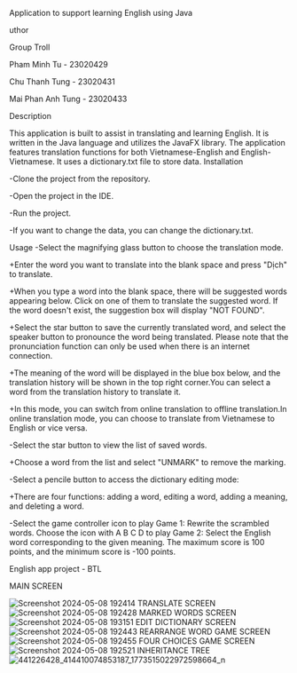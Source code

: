 Application to support learning English using Java

uthor

Group Troll

Pham Minh Tu - 23020429

Chu Thanh Tung - 23020431

Mai Phan Anh Tung - 23020433

Description

This application is built to assist in translating and learning English. It is written in the Java language and utilizes the JavaFX library. The application features translation functions for both Vietnamese-English and English-Vietnamese. It uses a dictionary.txt file to store data.
Installation

-Clone the project from the repository.

-Open the project in the IDE.

-Run the project.

-If you want to change the data, you can change the dictionary.txt.

Usage
 -Select the magnifying glass button to choose the translation mode.
 
+Enter the word you want to translate into the blank space and press "Dịch" to translate.

+When you type a word into the blank space, there will be suggested words appearing below. Click on one of them to translate the suggested word. If the word doesn't exist, the suggestion box will display "NOT FOUND".

+Select the star button to save the currently translated word, and select the speaker button to pronounce the word being translated. Please note that the pronunciation function can only be used when there is an internet connection.

+The meaning of the word will be displayed in the blue box below, and the translation history will be shown in the top right corner.You can select a word from the translation history to translate it.

+In this mode, you can switch from online translation to offline translation.In online translation mode, you can choose to translate from Vietnamese to English or vice versa.

-Select the star button to view the list of saved words.

+Choose a word from the list and select "UNMARK" to remove the marking.

-Select a pencile button to access the dictionary editing mode:

+There are four functions: adding a word, editing a word, adding a meaning, and deleting a word.

-Select the game controller icon to play Game 1: Rewrite the scrambled words. Choose the icon with A B C D to play Game 2: Select the English word corresponding to the given meaning. The maximum score is 100 points, and the minimum score is -100 points.

English app project - BTL

MAIN SCREEN

![Screenshot 2024-05-08 192414](https://github.com/minhtuuse/BTL/assets/144828591/9e1f5f10-9bea-4ae6-bf90-bbf35a64c0f4)
TRANSLATE SCREEN
![Screenshot 2024-05-08 192428](https://github.com/minhtuuse/BTL/assets/144828591/652bd088-4970-4005-b559-3652253f16eb)
MARKED WORDS SCREEN
![Screenshot 2024-05-08 193151](https://github.com/minhtuuse/BTL/assets/144828591/44b006b5-adcd-47e8-ad2a-0f0d23e6ded5)
EDIT DICTIONARY SCREEN
![Screenshot 2024-05-08 192443](https://github.com/minhtuuse/BTL/assets/144828591/1c90f6e3-fc2d-4e69-829d-4e73d80c5e54)
REARRANGE WORD GAME SCREEN
![Screenshot 2024-05-08 192455](https://github.com/minhtuuse/BTL/assets/144828591/7a3a3eb4-2ea3-49b9-abd4-2bd91678dc29)
FOUR CHOICES GAME SCREEN
![Screenshot 2024-05-08 192521](https://github.com/minhtuuse/BTL/assets/144828591/765d8ec9-6b67-486d-8ed0-b2d5f27f1ef0)
INHERITANCE TREE
![441226428_414410074853187_1773515022972598664_n](https://github.com/minhtuuse/BTL/assets/144828591/069e87d6-ad72-4f47-ab36-1a0124d3e86c)


